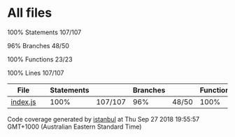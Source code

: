 All files
=========

<span class="strong">100% </span> <span class="quiet">Statements</span> <span class="fraction">107/107</span>

<span class="strong">96% </span> <span class="quiet">Branches</span> <span class="fraction">48/50</span>

<span class="strong">100% </span> <span class="quiet">Functions</span> <span class="fraction">23/23</span>

<span class="strong">100% </span> <span class="quiet">Lines</span> <span class="fraction">107/107</span>

<table style="width:100%;"><colgroup><col style="width: 10%" /><col style="width: 10%" /><col style="width: 10%" /><col style="width: 10%" /><col style="width: 10%" /><col style="width: 10%" /><col style="width: 10%" /><col style="width: 10%" /><col style="width: 10%" /><col style="width: 10%" /></colgroup><thead><tr class="header"><th>File</th><th></th><th>Statements</th><th></th><th>Branches</th><th></th><th>Functions</th><th></th><th>Lines</th><th></th></tr></thead><tbody><tr class="odd"><td><a href="index.js.html">index.js</a></td><td><div class="chart"><div class="cover-fill cover-full" style="width: 100%;"></div><div class="cover-empty" style="width:0%;"></div></div></td><td>100%</td><td>107/107</td><td>96%</td><td>48/50</td><td>100%</td><td>23/23</td><td>100%</td><td>107/107</td></tr></tbody></table>

Code coverage generated by [istanbul](https://istanbul.js.org/) at Thu Sep 27 2018 19:55:57 GMT+1000 (Australian Eastern Standard Time)
